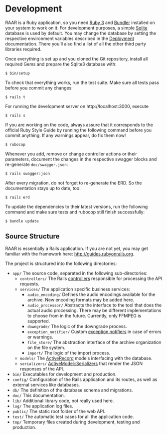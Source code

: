 # Development

RAAR is a Ruby application, so you need [Ruby 3](https://www.ruby-lang.org/) and [Bundler](http://bundler.io) installed on your system to work on it. For development purposes, a simple [Sqlite](https://www.sqlite.org) database is used by default. You may change the database by setting the respective environment variables described in the [Deployment](deployment.md) documentation. There you'll also find a list of all the other third party libraries required.

Once everything is set up and you cloned the Git repository, install all required Gems and prepare the Sqlite3 database with:

    $ bin/setup

To check that everything works, run the test suite. Make sure all tests pass before you commit any changes:

    $ rails t

For running the development server on http://localhost:3000, execute

    $ rails s

If you are working on the code, always assure that it corresponds to the official Ruby Style Guide by running the following command before you commit anything. If any warnings appear, do fix them now!

    $ rubocop

Whenever you add, remove or change controller actions or their parameters, document the changes in the respective swagger blocks and re-generate `doc/swagger.json`:

    $ rails swagger:json

After every migration, do not forget to re-generate the ERD. So the documentation stays up to date, too:

    $ rails erd

To update the dependencies to their latest versions, run the following command and make sure tests and rubocop still finish successfully:

    $ bundle update


## Source Structure

RAAR is essentially a Rails application. If you are not yet, you may get familiar with the framework here: http://guides.rubyonrails.org.

The project is structured into the following directories:

* `app/` The source code, separated in the following sub-directories:
  * `controllers/` The Rails  [controllers](http://api.rubyonrails.org/classes/ActionController/Base.html) responsible for processing the API requests.
  * `services/` The application specific business services:
    * `audio_encoding/` Defines the audio encodings available for the archive. New encoding formats may be added here.
    * `audio_processor/` Abstracts the interface to the tool that does the actual audio processing. There may be different implementations to choose from in the future. Currently, only FFMPEG is supported.
    * `downgrade/` The logic of the downgrade process.
    * `exception_notifier/` Custom [exception notifiers](https://github.com/smartinez87/exception_notification) in case of errors or warnings.
    * `file_store/` The abstraction interface of the archive organization on the file system.
    * `import/` The logic of the import process.
  * `models/` The [ActiveRecord](http://api.rubyonrails.org/classes/ActiveRecord/Base.html) models interfacing with the database.
  * `serializers/` [ActiveModel::Serializers](https://github.com/rails-api/active`model`serializers) that render the JSON responses of the API.
* `bin/` Executables for development and production.
* `config/` Configuration of the Rails application and its routes, as well as external services like databases.
* `db/` The definition of the database schema and migrations.
* `doc/` This documentation.
* `lib/` Additional library code, not really used here.
* `log/` The application log files.
* `public/` The static root folder of the web API.
* `test/` The automatic test cases for all the application code.
* `tmp/` Temporary files created during development, testing and production.
